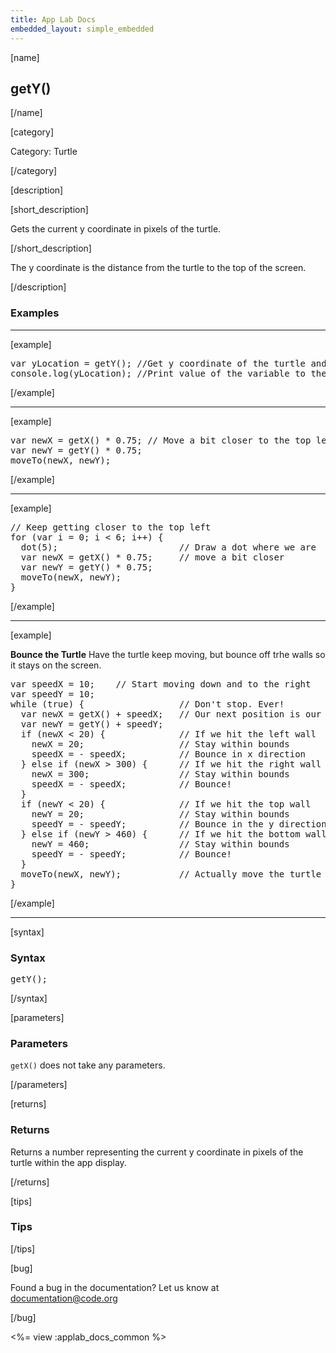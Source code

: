 ```yaml
---
title: App Lab Docs
embedded_layout: simple_embedded
---
```


[name]

## getY()

[/name]


[category]

Category: Turtle

[/category]

[description]

[short_description]

Gets the current y coordinate in pixels of the turtle.

[/short_description]

The y coordinate is the distance from the turtle to the top of the screen.

[/description]

### Examples
____________________________________________________

[example]

<pre>
var yLocation = getY(); //Get y coordinate of the turtle and store it in variable 'yLocation'
console.log(yLocation); //Print value of the variable to the debugging console
</pre>

[/example]

____________________________________________________

[example]

<pre>
var newX = getX() * 0.75; // Move a bit closer to the top left
var newY = getY() * 0.75;
moveTo(newX, newY);
</pre>

[/example]

____________________________________________________

[example]

<pre>
// Keep getting closer to the top left
for (var i = 0; i < 6; i++) {
  dot(5);                       // Draw a dot where we are
  var newX = getX() * 0.75;     // move a bit closer
  var newY = getY() * 0.75;
  moveTo(newX, newY);
}
</pre>

[/example]

____________________________________________________

[example]

**Bounce the Turtle** Have the turtle keep moving, but bounce off trhe walls so it stays on the screen.
<pre>
var speedX = 10;    // Start moving down and to the right
var speedY = 10;
while (true) {                  // Don't stop. Ever!
  var newX = getX() + speedX;   // Our next position is our current position plus the speed
  var newY = getY() + speedY;
  if (newX < 20) {              // If we hit the left wall
    newX = 20;                  // Stay within bounds
    speedX = - speedX;          // Bounce in x direction
  } else if (newX > 300) {      // If we hit the right wall
    newX = 300;                 // Stay within bounds
    speedX = - speedX;          // Bounce!
  }
  if (newY < 20) {              // If we hit the top wall
    newY = 20;                  // Stay within bounds
    speedY = - speedY;          // Bounce in the y direction
  } else if (newY > 460) {      // If we hit the bottom wall
    newY = 460;                 // Stay within bounds
    speedY = - speedY;          // Bounce!
  }
  moveTo(newX, newY);           // Actually move the turtle
}
</pre>

[/example]

____________________________________________________

[syntax]

### Syntax
<pre>
getY();
</pre>

[/syntax]

[parameters]

### Parameters

`getX()` does not take any parameters.

[/parameters]

[returns]

### Returns
Returns a number representing the current y coordinate in pixels of the turtle within the app display.

[/returns]

[tips]

### Tips

[/tips]

[bug]

Found a bug in the documentation? Let us know at documentation@code.org

[/bug]

<%= view :applab_docs_common %>
